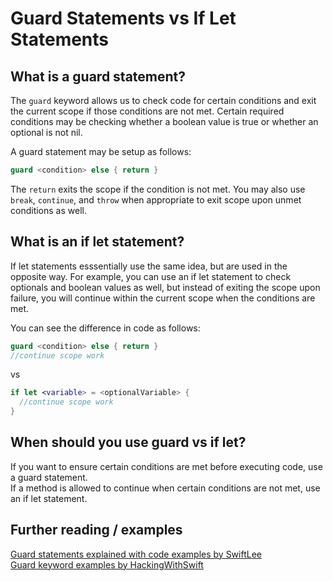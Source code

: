 # Guard Statements vs If Let Statements

## What is a guard statement?

The `guard` keyword allows us to check code for certain conditions and exit the current scope if those conditions are not met. Certain required conditions may be checking whether a boolean value is true or whether an optional is not nil. 

A guard statement may be setup as follows:
```swift 
guard <condition> else { return }
```
The `return` exits the scope if the condition is not met. You may also use `break`, `continue`, and `throw` when appropriate to exit scope upon unmet conditions as well.

## What is an if let statement?

If let statements esssentially use the same idea, but are used in the opposite way. For example, you can use an if let statement to check optionals and boolean values as well, but instead of exiting the scope upon failure, you will continue within the current scope when the conditions are met. 

You can see the difference in code as follows:
```swift
guard <condition> else { return }
//continue scope work
```
vs
```swift
if let <variable> = <optionalVariable> { 
  //continue scope work 
}
```

## When should you use guard vs if let?

If you want to ensure certain conditions are met before executing code, use a guard statement.  
If a method is allowed to continue when certain conditions are not met, use an if let statement.

## Further reading / examples

[Guard statements explained with code examples by SwiftLee](https://www.avanderlee.com/swift/guard-statements/)  
[Guard keyword examples by HackingWithSwift](https://www.hackingwithswift.com/new-syntax-swift-2-guard)
